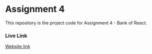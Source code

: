 # Assignment 4
This repository is the project code for Assignment 4 - Bank of React.

### Live Link 
[Website link](https://william-anderson2020.github.io/Assignment-4/)
